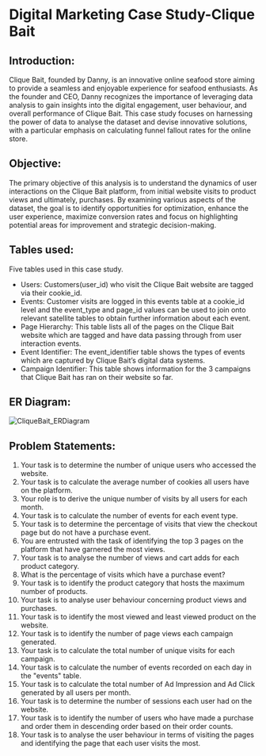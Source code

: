 # Digital Marketing Case Study-Clique Bait

## Introduction:
Clique Bait, founded by Danny, is an innovative online seafood store aiming to provide a seamless and enjoyable experience for seafood enthusiasts. As the founder and CEO, Danny recognizes the importance of leveraging data analysis to gain insights into the digital engagement, user behaviour, and overall performance of Clique Bait. This case study focuses on harnessing the power of data to analyse the dataset and devise innovative solutions, with a particular emphasis on calculating funnel fallout rates for the online store.

## Objective:
The primary objective of this analysis is to understand the dynamics of user interactions on the Clique Bait platform, from initial website visits to product views and ultimately, purchases. By examining various aspects of the dataset, the goal is to identify opportunities for optimization, enhance the user experience, maximize conversion rates and focus on highlighting potential areas for improvement and strategic decision-making.


## Tables used:

Five tables used in this case study.

-	Users: Customers(user_id) who visit the Clique Bait website are tagged via their cookie_id.
-	Events: Customer visits are logged in this events table at a cookie_id level and the event_type and page_id values can be used to join onto relevant satellite tables to obtain further information about each event.
-	Page Hierarchy: This table lists all of the pages on the Clique Bait website which are tagged and have data passing through from user interaction events.
-	Event Identifier: The event_identifier table shows the types of events which are captured by Clique Bait’s digital data systems.
-	Campaign Identifier: This table shows information for the 3 campaigns that Clique Bait has ran on their website so far.



## ER Diagram:
 ![CliqueBait_ERDiagram](https://github.com/BiswarupDey009/Clique_Bait_SQL_Project/assets/149142392/688625c7-d9b4-449b-9f16-dc69cd72d18f)


## Problem Statements:
1.	Your task is to determine the number of unique users who accessed the website.
2.	Your task is to calculate the average number of cookies all users have on the platform.
3.	Your role is to derive the unique number of visits by all users for each month.
4.	Your task is to calculate the number of events for each event type.
5.	Your task is to determine the percentage of visits that view the checkout page but do not have a purchase event.
6. You are entrusted with the task of identifying the top 3 pages on the platform that have garnered the most views.
7.	Your task is to analyse the number of views and cart adds for each product category.
8. What is the percentage of visits which have a purchase event?
9.	Your task is to identify the product category that hosts the maximum number of products.
10.	Your task is to analyse user behaviour concerning product views and purchases.
11.	Your task is to identify the most viewed and least viewed product on the website.
12.	Your task is to identify the number of page views each campaign generated.
13.	Your task is to calculate the total number of unique visits for each campaign.
14.	Your task is to calculate the number of events recorded on each day in the "events" table.
15.	Your task is to calculate the total number of Ad Impression and Ad Click generated by all users per month.
16.	Your task is to determine the number of sessions each user had on the website.
17.	Your task is to identify the number of users who have made a purchase and order them in descending order based on their order counts.
18.	Your task is to analyse the user behaviour in terms of visiting the pages and identifying the page that each user visits the most.

